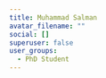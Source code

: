 ```yaml
---
title: Muhammad Salman
avatar_filename: ""
social: []
superuser: false
user_groups:
  - PhD Student
---
```


